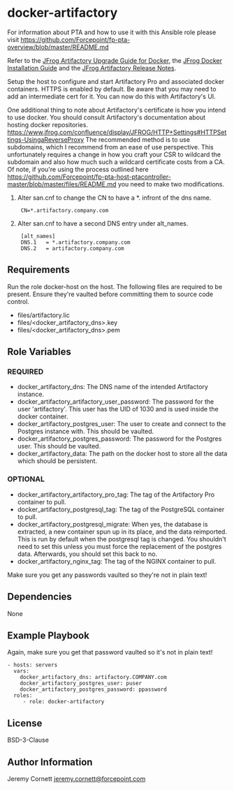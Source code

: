 # docker-artifactory

For information about PTA and how to use it with this Ansible role please visit https://github.com/Forcepoint/fp-pta-overview/blob/master/README.md

Refer to the [JFrog Artifactory Upgrade Guide for Docker](https://www.jfrog.com/confluence/display/RTF/Upgrading+Artifactory#UpgradingArtifactory-DockerInstallation),
the [JFrog Docker Installation Guide](https://www.jfrog.com/confluence/display/RTF/Installing+with+Docker)
and the [JFrog Artifactory Release Notes](https://www.jfrog.com/confluence/display/RTF/Release+Notes).

Setup the host to configure and start Artifactory Pro and associated docker containers. HTTPS is enabled by default. 
Be aware that you may need to add an intermediate cert for it. You can now do this with Artifactory's UI.

One additional thing to note about Artifactory's certificate is how you intend to use docker.
You should consult Artifactory's documentation about hosting docker repositories. 
https://www.jfrog.com/confluence/display/JFROG/HTTP+Settings#HTTPSettings-UsingaReverseProxy
The recommended method is to use subdomains, which I recommend from an ease of use perspective. 
This unfortunately requires a
change in how you craft your CSR to wildcard the subdomain and also how much such a wildcard
certificate costs from a CA. Of note, if you're using the process outlined here 
https://github.com/Forcepoint/fp-pta-host-ptacontroller-master/blob/master/files/README.md you need
to make two modifications.

1. Alter san.cnf to change the CN to have a *. infront of the dns name.

        CN=*.artifactory.company.com

1. Alter san.cnf to have a second DNS entry under alt_names.

        [alt_names]
        DNS.1   = *.artifactory.company.com
        DNS.2   = artifactory.company.com

## Requirements

Run the role docker-host on the host. The following files are required to be present. 
Ensure they're vaulted before committing them to source code control.

* files/artifactory.lic
* files/<docker_artifactory_dns>.key
* files/<docker_artifactory_dns>.pem

## Role Variables

### REQUIRED

* docker_artifactory_dns: The DNS name of the intended Artifactory instance.
* docker_artifactory_artifactory_user_password: The password for the user 'artifactory'. 
  This user has the UID of 1030 and is used inside the docker container.
* docker_artifactory_postgres_user: The user to create and connect to the Postgres instance with. This should be vaulted.
* docker_artifactory_postgres_password: The password for the Postgres user. This should be vaulted.
* docker_artifactory_data: The path on the docker host to store all the data which should be persistent.

### OPTIONAL

* docker_artifactory_artifactory_pro_tag: The tag of the Artifactory Pro container to pull.
* docker_artifactory_postgresql_tag: The tag of the PostgreSQL container to pull.
* docker_artifactory_postgresql_migrate: When yes, the database is extracted, a new container 
  spun up in its place, and the data reimported. This is run by default when the postgresql 
  tag is changed. You shouldn't need to set this unless you must force the replacement of 
  the postgres data. Afterwards, you should set this back to no.
* docker_artifactory_nginx_tag: The tag of the NGINX container to pull.

Make sure you get any passwords vaulted so they're not in plain text!

## Dependencies

None

## Example Playbook

Again, make sure you get that password vaulted so it's not in plain text!

    - hosts: servers
      vars:
        docker_artifactory_dns: artifactory.COMPANY.com
        docker_artifactory_postgres_user: puser
        docker_artifactory_postgres_password: ppassword
      roles:
         - role: docker-artifactory

## License

BSD-3-Clause

## Author Information

Jeremy Cornett <jeremy.cornett@forcepoint.com>
